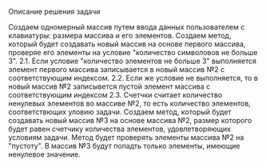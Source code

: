 Описание решения задачи

Создаем одномерный массив путем ввода данных пользователем с клавиатуры: размера массива и его элементов.
Создаем метод, который будет создавать новый массив на основе первого массива, проверяе его элементы на условие "количество символовов не больше 3". 2.1. Если условие "количество элементов не больше 3" выполняется элемент первого массива записывается в новый массив №2 с соответствующим индексом. 2.2. Если же условие не выполняется, то в новый массив №2 записывется пустой элемент массива с соответствующим индексом 2.3. Счетчки считает количество ненулевых элементов во массиве №2, то есть количество элементов, соответствющих уловию задачи.
Создаем метод, который будет создавать новый массив №3 на основе массива №2, размер которого будет равен счетчику количества элементов, удовлетворяющих условиям задачи. Метод будет проверять элементы массива №2 на "пустоту". В массив №3 будут попадть только элементы, имеющие ненулевое значение.
